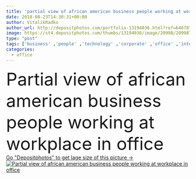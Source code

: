 ```yaml
---
title: 'partial view of african american business people working at workplace in office'
date: 2018-08-23T14:30:31+00:00
author: VitalikRadko
author_url: http://depositphotos.com/portfolio-13194036.html?ref=64678756
image: https://st4.depositphotos.com/thumbs/13194036/image/20998/209987324/api_thumb_450.jpg?forcejpeg=true
type: "post"
tags: ['business' ,'people' ,'technology' ,'corporate' ,'office' ,'interior' ,'electronic' ,'working' ,'network' ,'work' ,'job' ,'businessman' ,'together' ,'togetherness' ,'indoors' ,'profession' ,'executive' ,'teamwork' ,'workplace' ,'workspace' ,'appliance' ,'businesswoman' ,'cooperation' ,'colleagues' ,'coworkers' ,'Cropped' ,'gadgets' ,'side view' ,'professional occupation' ,'Young Adults' ,'black woman' ,'african american' ,'Business People' ,'black man' ,'partial view' ,'digital devices' ]
categories: 
  - office
---
```

<div aling="center">
            <font size="60"> Partial view of african american business people working at workplace in office</font>   
</div>
<div>
    <a href='https://depositphotos.com/209987324/stock-photo-partial-view-african-american-business.html?ref=64678756' target=_blank > Go "Depositphotos" to get lage size of this picture ->
        <img href='https://depositphotos.com/209987324/stock-photo-partial-view-african-american-business.html?ref=64678756' src='https://st4.depositphotos.com/13194036/20998/i/950/depositphotos_209987324-stock-photo-partial-view-african-american-business.jpg?forcejpeg=true' alt='Partial view of african american business people working at workplace in office' >
    </a>
</div>
